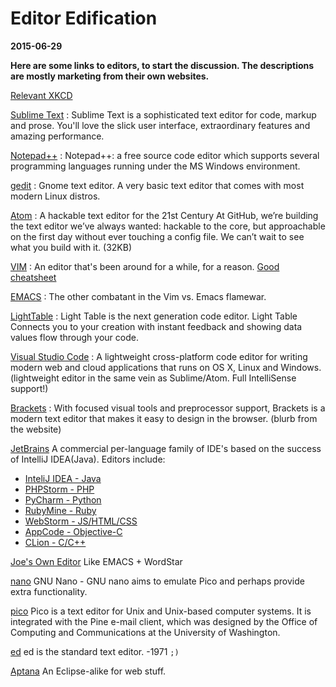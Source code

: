 # Editor Edification
**2015-06-29**

**Here are some links to editors, to start the discussion.  The descriptions are mostly marketing from their own websites.**

[Relevant XKCD](https://xkcd.com/378/)

[Sublime Text](http://www.sublimetext.com/) :
Sublime Text is a sophisticated text editor for code, markup and prose. You'll love the slick user interface, extraordinary features and amazing performance.

[Notepad++](https://notepad-plus-plus.org/) :
Notepad++: a free source code editor which supports several programming languages running under the MS Windows environment.

[gedit](http://www.gedit.org) : Gnome text editor. A very basic text editor that comes with most modern Linux distros.

[Atom](https://atom.io/) :
A hackable text editor for the 21st Century
At GitHub, we’re building the text editor we’ve always wanted: hackable to the core, but approachable on the first day without ever touching a config file. We can’t wait to see what you build with it. (32KB)

[VIM](http://www.vim.org/) : An editor that's been around for a while, for a reason. [Good cheatsheet](http://vim.rtorr.com/)

[EMACS](http://www.gnu.org/software/emacs/) : The other combatant in the Vim vs. Emacs flamewar.

[LightTable](http://lighttable.com/) :
Light Table is the next generation code editor. Light Table Connects you to your creation with instant feedback and showing data values flow through your code.

[Visual Studio Code](https://code.visualstudio.com/Docs/whyvscode) :  A lightweight cross-platform code editor for writing modern web and cloud applications that runs on OS X, Linux and Windows. (lightweight editor in the same vein as Sublime/Atom. Full IntelliSense support!)

[Brackets](http://brackets.io/) : With focused visual tools and preprocessor support, Brackets is a modern text editor that makes it easy to design in the browser. (blurb from the website)

[JetBrains](https://www.jetbrains.com/) A commercial per-language family of IDE's based on the success of IntelliJ IDEA(Java). Editors include:
* [InteliJ IDEA - Java](https://www.jetbrains.com/idea)
* [PHPStorm - PHP](https://www.jetbrains.com/phpstorm)
* [PyCharm - Python](https://www.jetbrains.com/pycharm)
* [RubyMine - Ruby](https://www.jetbrains.com/ruby)
* [WebStorm - JS/HTML/CSS](https://www.jetbrains.com/webstorm)
* [AppCode - Objective-C](https://www.jetbrains.com/objc)
* [CLion - C/C++](https://www.jetbrains.com/clion)

[Joe's Own Editor](http://joe-editor.sourceforge.net/) Like EMACS + WordStar

[nano](http://www.nano-editor.org/) GNU Nano - GNU nano aims to emulate Pico and perhaps provide extra functionality.

[pico](http://www.cs.colostate.edu/helpdocs/pico.html) Pico is a text editor for Unix and Unix-based computer systems. It is integrated with the Pine e-mail client, which was designed by the Office of Computing and Communications at the University of Washington.

[ed](http://man.cat-v.org/unix-1st/1/ed) ed is the standard text editor. -1971  `;)`

[Aptana](http://www.aptana.com/) An Eclipse-alike for web stuff.
